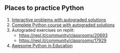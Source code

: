 Places to practice Python
-------

1. [Interactive problems with autograded solutions](https://www.learnpython.org/)
1. [Complete Python course with autograded solutions](https://repl.it/community/classrooms/17929)
1. Autograded exercises on replit:
    - https://repl.it/community/classrooms/20693
    - https://repl.it/community/classrooms/17929
1. [Awesome Python in Education](https://github.com/quobit/awesome-python-in-education) 
